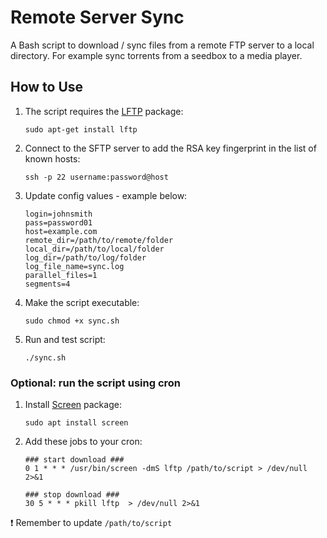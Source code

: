 # Remote Server Sync

A Bash script to download / sync files from a remote FTP server to a local directory. For example sync torrents from a seedbox to a media player.

## How to Use

1. The script requires the [LFTP](https://lftp.yar.ru) package:

    ```
    sudo apt-get install lftp
    ```

1. Connect to the SFTP server to add the RSA key fingerprint in the list of known hosts:

    ```
    ssh -p 22 username:password@host
    ```

1. Update config values - example below:

    ```
    login=johnsmith
    pass=password01
    host=example.com
    remote_dir=/path/to/remote/folder
    local_dir=/path/to/local/folder
    log_dir=/path/to/log/folder
    log_file_name=sync.log
    parallel_files=1
    segments=4
    ```

1. Make the script executable:

    ```
    sudo chmod +x sync.sh
    ```

1. Run and test script:

    ```
    ./sync.sh
    ```

### Optional: run the script using cron

1. Install [Screen](https://linux.die.net/man/1/screen) package: 

    ```
    sudo apt install screen
    ```

1. Add these jobs to your cron:

    ```
    ### start download ###
    0 1 * * * /usr/bin/screen -dmS lftp /path/to/script > /dev/null 2>&1

    ### stop download ###
    30 5 * * * pkill lftp  > /dev/null 2>&1
    ```

:exclamation: Remember to update `/path/to/script`